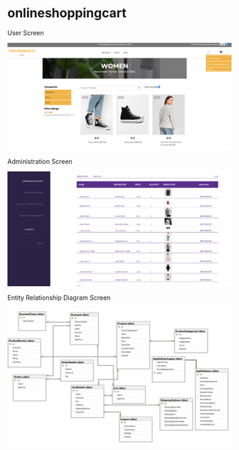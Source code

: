 # onlineshoppingcart 

User Screen 

![This is an image](https://github.com/MadhanKAMALAKANNAN/onlineshoppingcart/blob/main/onlineShoppingCart.png)








Administration Screen

![This is an image](https://github.com/MadhanKAMALAKANNAN/onlineshoppingcart/blob/main/onlinshoppingCartAdmin.png)








Entity Relationship Diagram Screen 

![This is an image](https://github.com/MadhanKAMALAKANNAN/onlineshoppingcart/blob/main/wwwroot/images/OnlineShoppingCart_SQL_ERD.JPG)
